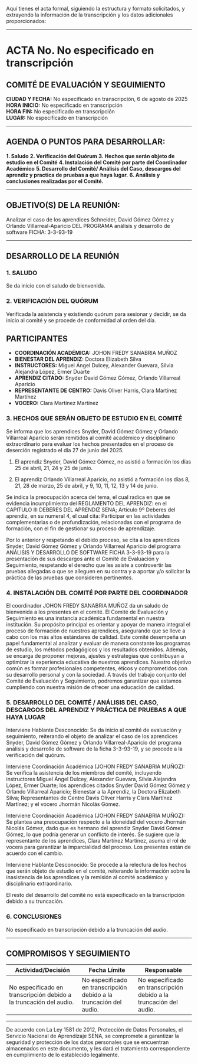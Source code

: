 Aquí tienes el acta formal, siguiendo la estructura y formato solicitados, y extrayendo la información de la transcripción y los datos adicionales proporcionados:

---

# ACTA No. No especificado en transcripción
## COMITÉ DE EVALUACIÓN Y SEGUIMIENTO

**CIUDAD Y FECHA:** No especificado en transcripción, 6 de agosto de 2025  
**HORA INICIO:** No especificado en transcripción  
**HORA FIN:** No especificado en transcripción  
**LUGAR:** No especificado en transcripción

---

## AGENDA O PUNTOS PARA DESARROLLAR:
**1. Saludo** 
**2. Verificación del Quórum** 
**3. Hechos que serán objeto de estudio en el Comité** 
**4. Instalación del Comité por parte del Coordinador Académico** 
**5. Desarrollo del Comité/ Análisis del Caso, descargos del aprendiz y practica de pruebas a que haya lugar.**
**6. Análisis y conclusiones realizadas por el Comité.**

---

## OBJETIVO(S) DE LA REUNIÓN:
Analizar el caso de los aprendices Schneider, David Gómez Gómez y Orlando Villarreal-Aparicio DEL PROGRAMA análisis y desarrollo de software FICHA: 3-3-93-19

---

## DESARROLLO DE LA REUNIÓN

### 1. SALUDO
Se da inicio con el saludo de bienvenida.

### 2. VERIFICACIÓN DEL QUÓRUM
Verificada la asistencia y existiendo quórum para sesionar y decidir, se da inicio al comité y se procede de conformidad al orden del día.

## PARTICIPANTES
- **COORDINACIÓN ACADÉMICA:** JOHON FREDY SANABRIA MUÑOZ
- **BIENESTAR DEL APRENDIZ:** Doctora Elizabeth Silva
- **INSTRUCTORES:** Miguel Ángel Dulcey, Alexander Guevara, Silvia Alejandra López, Ermer Duarte
- **APRENDIZ CITADO:** Snyder David Gómez Gómez, Orlando Villarreal Aparicio
- **REPRESENTANTE DE CENTRO:** Davis Oliver Harris, Clara Martínez Martínez
- **VOCERO:** Clara Martínez Martínez

### 3. HECHOS QUE SERÁN OBJETO DE ESTUDIO EN EL COMITÉ
Se informa que los aprendices Snyder, David Gómez Gómez y Orlando Villarreal Aparicio serán remitidos al comité académico y disciplinario extraordinario para evaluar los hechos presentados en el proceso de deserción registrado el día 27 de junio del 2025.

1) El aprendiz Snyder, David Gómez Gómez, no asistió a formación los días 25 de abril, 21, 24 y 25 de junio.

2) El aprendiz Orlando Villarreal Aparicio, no asistió a formación los días 8, 21, 28 de marzo, 25 de abril, y 9, 10, 11, 12, 13 y 14 de junio.

Se indica la preocupación acerca del tema, el cual radica en que se evidencia incumplimiento del REGLAMENTO DEL APRENDIZ: en el CAPITULO III DEBERES DEL APRENDIZ SENA; Artículo 9º Deberes del aprendiz, en su numeral 4, el cual cita: Participar en las actividades complementarias o de profundización, relacionadas con el programa de formación, con el fin de gestionar su proceso de aprendizaje.

Por lo anterior y respetando el debido proceso, se cita a los aprendices Snyder, David Gómez Gómez y Orlando Villarreal Aparicio del programa ANÁLISIS Y DESARROLLO DE SOFTWARE FICHA 3-3-93-19 para la presentación de sus descargos ante el Comité de Evaluación y Seguimiento, respetando el derecho que les asiste a controvertir las pruebas allegadas o que se alleguen en su contra y a aportar y/o solicitar la práctica de las pruebas que consideren pertinentes.

### 4. INSTALACIÓN DEL COMITÉ POR PARTE DEL COORDINADOR
El coordinador JOHON FREDY SANABRIA MUÑOZ da un saludo de bienvenida a los presentes en el comité. El Comité de Evaluación y Seguimiento es una instancia académica fundamental en nuestra institución. Su propósito principal es orientar y apoyar de manera integral el proceso de formación de nuestros aprendices, asegurando que se lleve a cabo con los más altos estándares de calidad. Este comité desempeña un papel fundamental al analizar y evaluar de manera constante los programas de estudio, los métodos pedagógicos y los resultados obtenidos. Además, se encarga de proponer mejoras, ajustes y estrategias que contribuyan a optimizar la experiencia educativa de nuestros aprendices. Nuestro objetivo común es formar profesionales competentes, éticos y comprometidos con su desarrollo personal y con la sociedad. A través del trabajo conjunto del Comité de Evaluación y Seguimiento, podremos garantizar que estamos cumpliendo con nuestra misión de ofrecer una educación de calidad.

### 5. DESARROLLO DEL COMITÉ / ANÁLISIS DEL CASO, DESCARGOS DEL APRENDIZ Y PRÁCTICA DE PRUEBAS A QUE HAYA LUGAR
Interviene Hablante Desconocido: Se da inicio al comité de evaluación y seguimiento, reiterando el objeto de analizar el caso de los aprendices Snyder, David Gómez Gómez y Orlando Villarreal-Aparicio del programa análisis y desarrollo de software de la ficha 3-3-93-19, y se procede a la verificación del quórum.

Interviene Coordinación Académica (JOHON FREDY SANABRIA MUÑOZ): Se verifica la asistencia de los miembros del comité, incluyendo instructores Miguel Ángel Dulcey, Alexander Guevara, Silvia Alejandra López, Ermer Duarte; los aprendices citados Snyder David Gómez Gómez y Orlando Villarreal Aparicio; Bienestar a la Aprendiz, la Doctora Elizabeth Silva; Representantes de Centro Davis Oliver Harris y Clara Martínez Martínez; y el vocero Jhormán Nicolás Gómez.

Interviene Coordinación Académica (JOHON FREDY SANABRIA MUÑOZ): Se plantea una preocupación respecto a la idoneidad del vocero Jhormán Nicolás Gómez, dado que es hermano del aprendiz Snyder David Gómez Gómez, lo que podría generar un conflicto de interés. Se sugiere que la representante de los aprendices, Clara Martínez Martínez, asuma el rol de vocera para garantizar la imparcialidad del proceso. Los presentes están de acuerdo con el cambio.

Interviene Hablante Desconocido: Se procede a la relectura de los hechos que serán objeto de estudio en el comité, reiterando la información sobre la inasistencia de los aprendices y la remisión al comité académico y disciplinario extraordinario.

El resto del desarrollo del comité no está especificado en la transcripción debido a su truncación.

### 6. CONCLUSIONES
No especificado en transcripción debido a la truncación del audio.

---

## COMPROMISOS Y SEGUIMIENTO

| Actividad/Decisión | Fecha Límite | Responsable |
|-------------------|--------------|-------------|
| No especificado en transcripción debido a la truncación del audio. | No especificado en transcripción debido a la truncación del audio. | No especificado en transcripción debido a la truncación del audio. |

---

De acuerdo con La Ley 1581 de 2012, Protección de Datos Personales, el Servicio Nacional de Aprendizaje SENA, se compromete a garantizar la seguridad y protección de los datos personales que se encuentran almacenados en este documento, y les dará el tratamiento correspondiente en cumplimiento de lo establecido legalmente.